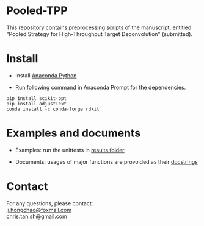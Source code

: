 Pooled-TPP
===========================

This repository contains preprocessing scripts of the manuscript, entitled "Pooled Strategy for 
High-Throughput Target Deconvolution" (submitted). 

# Install

* Install [Anaconda Python](https://www.anaconda.com/products/individual)

* Run following command in Anaconda Prompt for the dependencies.

```shell
pip install scikit-opt
pip install adjustText
conda install -c conda-forge rdkit
```

# Examples and documents

* Examples: run the unittests in [results folder](https://github.com/hcji/Pooled-TPP/tree/main/scripts)

* Documents: usages of major functions are provoided as their [docstrings](https://github.com/hcji/Pooled-TPP/blob/main/core/core.py)

# Contact

For any questions, please contact:    
[ji.hongchao@foxmail.com](mailto:ji.hongchao@foxmail.com)    
[chris.tan.sh@gmail.com](mailto:chris.tan.sh@gmail.com)
